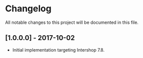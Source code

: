 Changelog
=========

All notable changes to this project will be documented in this file.

## [1.0.0.0] - 2017-10-02

* Initial implementation targeting Intershop 7.8.
